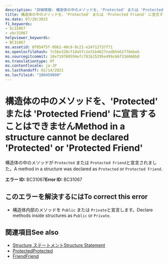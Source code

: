 ```yaml
---
description: "詳細情報: 構造体の中のメソッドを、'Protected' または 'Protected Friend' に宣言することはできません"
title: 構造体の中のメソッドを、'Protected' または 'Protected Friend' に宣言することはできません
ms.date: 07/20/2015
f1_keywords:
- bc31067
- vbc31067
helpviewer_keywords:
- BC31067
ms.assetid: 8f854f5f-99b1-40c9-8c21-e24712f37f71
ms.openlocfilehash: 7c5be320cf1da5fc1e31b4627cedb5e62778ebeb
ms.sourcegitcommit: 10e719780594efc781b15295e499c66f316068b8
ms.translationtype: HT
ms.contentlocale: ja-JP
ms.lasthandoff: 02/14/2021
ms.locfileid: "100459800"
---
```

# <a name="method-in-a-structure-cannot-be-declared-protected-or-protected-friend"></a><span data-ttu-id="90e61-103">構造体の中のメソッドを、'Protected' または 'Protected Friend' に宣言することはできません</span><span class="sxs-lookup"><span data-stu-id="90e61-103">Method in a structure cannot be declared 'Protected' or 'Protected Friend'</span></span>

<span data-ttu-id="90e61-104">構造体の中のメソッドが `Protected` または `Protected Friend`と宣言されました。</span><span class="sxs-lookup"><span data-stu-id="90e61-104">A method in a structure was declared as `Protected` or `Protected Friend`.</span></span>  
  
 <span data-ttu-id="90e61-105">**エラー ID:** BC31067</span><span class="sxs-lookup"><span data-stu-id="90e61-105">**Error ID:** BC31067</span></span>  
  
## <a name="to-correct-this-error"></a><span data-ttu-id="90e61-106">このエラーを解決するには</span><span class="sxs-lookup"><span data-stu-id="90e61-106">To correct this error</span></span>  
  
- <span data-ttu-id="90e61-107">構造体内部のメソッドを `Public` または `Private`と宣言します。</span><span class="sxs-lookup"><span data-stu-id="90e61-107">Declare methods inside structures as `Public` or `Private`.</span></span>  
  
## <a name="see-also"></a><span data-ttu-id="90e61-108">関連項目</span><span class="sxs-lookup"><span data-stu-id="90e61-108">See also</span></span>

- [<span data-ttu-id="90e61-109">Structure ステートメント</span><span class="sxs-lookup"><span data-stu-id="90e61-109">Structure Statement</span></span>](../language-reference/statements/structure-statement.md)
- [<span data-ttu-id="90e61-110">Protected</span><span class="sxs-lookup"><span data-stu-id="90e61-110">Protected</span></span>](../language-reference/modifiers/protected.md)
- [<span data-ttu-id="90e61-111">Friend</span><span class="sxs-lookup"><span data-stu-id="90e61-111">Friend</span></span>](../language-reference/modifiers/friend.md)
